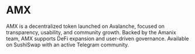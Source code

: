 # AMX
AMX is a decentralized token launched on Avalanche, focused on transparency, usability, and community growth. Backed by the Amanix team, AMX supports DeFi expansion and user-driven governance. Available on SushiSwap with an active Telegram community.
